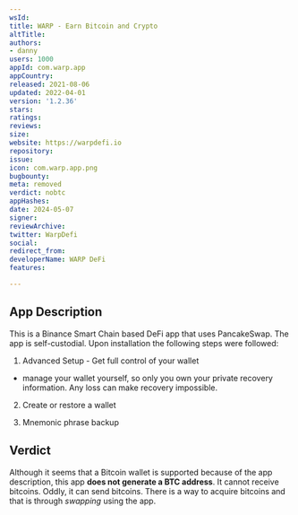 ```yaml
---
wsId: 
title: WARP - Earn Bitcoin and Crypto
altTitle: 
authors:
- danny
users: 1000
appId: com.warp.app
appCountry: 
released: 2021-08-06
updated: 2022-04-01
version: '1.2.36'
stars: 
ratings: 
reviews: 
size: 
website: https://warpdefi.io
repository: 
issue: 
icon: com.warp.app.png
bugbounty: 
meta: removed
verdict: nobtc
appHashes: 
date: 2024-05-07
signer: 
reviewArchive: 
twitter: WarpDefi
social: 
redirect_from: 
developerName: WARP DeFi
features: 

---
```


## App Description 

This is a Binance Smart Chain based DeFi app that uses PancakeSwap. The app is self-custodial. Upon installation the following steps were followed: 

1. Advanced Setup - Get full control of your wallet
- manage your wallet yourself, so only you own your private recovery information. Any loss can make recovery impossible.

2. Create or restore a wallet

3. Mnemonic phrase backup

## Verdict

Although it seems that a Bitcoin wallet is supported because of the app description, this app **does not generate a BTC address**. It cannot receive bitcoins. Oddly, it can send bitcoins. There is a way to acquire bitcoins and that is through *swapping* using the app. 
